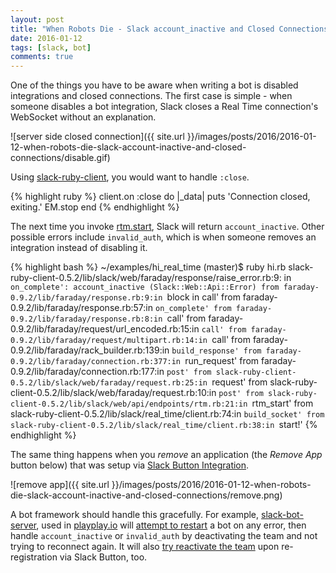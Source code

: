 ```yaml
---
layout: post
title: "When Robots Die - Slack account_inactive and Closed Connections"
date: 2016-01-12
tags: [slack, bot]
comments: true
---
```

One of the things you have to be aware when writing a bot is disabled integrations and closed connections. The first case is simple - when someone disables a bot integration, Slack closes a Real Time connection's WebSocket without an explanation.

![server side closed connection]({{ site.url }}/images/posts/2016/2016-01-12-when-robots-die-slack-account-inactive-and-closed-connections/disable.gif)

Using [slack-ruby-client](), you would want to handle `:close`.

{% highlight ruby %}
client.on :close do |_data|
  puts 'Connection closed, exiting.'
  EM.stop
end
{% endhighlight %}

The next time you invoke [rtm.start](https://api.slack.com/methods/rtm.start), Slack will return `account_inactive`. Other possible errors include `invalid_auth`, which is when someone removes an integration instead of disabling it.

{% highlight bash %}
~/examples/hi_real_time (master)$ ruby hi.rb
slack-ruby-client-0.5.2/lib/slack/web/faraday/response/raise_error.rb:9:
  in `on_complete': account_inactive (Slack::Web::Api::Error)
    from faraday-0.9.2/lib/faraday/response.rb:9:in `block in call'
    from faraday-0.9.2/lib/faraday/response.rb:57:in `on_complete'
    from faraday-0.9.2/lib/faraday/response.rb:8:in `call'
    from faraday-0.9.2/lib/faraday/request/url_encoded.rb:15:in `call'
    from faraday-0.9.2/lib/faraday/request/multipart.rb:14:in `call'
    from faraday-0.9.2/lib/faraday/rack_builder.rb:139:in `build_response'
    from faraday-0.9.2/lib/faraday/connection.rb:377:in `run_request'
    from faraday-0.9.2/lib/faraday/connection.rb:177:in `post'
    from slack-ruby-client-0.5.2/lib/slack/web/faraday/request.rb:25:in `request'
    from slack-ruby-client-0.5.2/lib/slack/web/faraday/request.rb:10:in `post'
    from slack-ruby-client-0.5.2/lib/slack/web/api/endpoints/rtm.rb:21:in `rtm_start'
    from slack-ruby-client-0.5.2/lib/slack/real_time/client.rb:74:in `build_socket'
    from slack-ruby-client-0.5.2/lib/slack/real_time/client.rb:38:in `start!'
{% endhighlight %}

The same thing happens when you _remove_ an application (the _Remove App_ button below) that was setup via [Slack Button Integration](https://api.slack.com/docs/slack-button).

![remove app]({{ site.url }}/images/posts/2016/2016-01-12-when-robots-die-slack-account-inactive-and-closed-connections/remove.png)

A bot framework should handle this gracefully. For example, [slack-bot-server](https://github.com/dblock/slack-bot-server), used in [playplay.io](http://playplay.io) will [attempt to restart](https://github.com/dblock/slack-bot-server/blob/693a5c4887b19ca030a6a244e639ed9acf77f5fe/slack-bot-server/service.rb#L46) a bot on any error, then handle `account_inactive` or `invalid_auth` by deactivating the team and not trying to reconnect again. It will also [try reactivate the team](https://github.com/dblock/slack-bot-server/blob/693a5c4887b19ca030a6a244e639ed9acf77f5fe/slack-bot-server/api/endpoints/teams_endpoint.rb#L49) upon re-registration via Slack Button, too.
